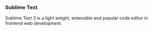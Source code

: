 ### Sublime Text

Sublime Text 3 is a light weight, extensible and popular code editor in frontend web development.

